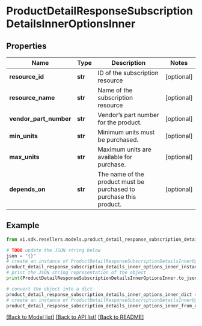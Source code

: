 # ProductDetailResponseSubscriptionDetailsInnerOptionsInner


## Properties

Name | Type | Description | Notes
------------ | ------------- | ------------- | -------------
**resource_id** | **str** | ID of the subscription resource | [optional] 
**resource_name** | **str** | Name of the subscription resource | [optional] 
**vendor_part_number** | **str** | Vendor’s part number for the product. | [optional] 
**min_units** | **str** | Minimum units must be purchased. | [optional] 
**max_units** | **str** | Maximum units are available for purchase. | [optional] 
**depends_on** | **str** | The name of the product must be purchased to purchase this product. | [optional] 

## Example

```python
from xi.sdk.resellers.models.product_detail_response_subscription_details_inner_options_inner import ProductDetailResponseSubscriptionDetailsInnerOptionsInner

# TODO update the JSON string below
json = "{}"
# create an instance of ProductDetailResponseSubscriptionDetailsInnerOptionsInner from a JSON string
product_detail_response_subscription_details_inner_options_inner_instance = ProductDetailResponseSubscriptionDetailsInnerOptionsInner.from_json(json)
# print the JSON string representation of the object
print(ProductDetailResponseSubscriptionDetailsInnerOptionsInner.to_json())

# convert the object into a dict
product_detail_response_subscription_details_inner_options_inner_dict = product_detail_response_subscription_details_inner_options_inner_instance.to_dict()
# create an instance of ProductDetailResponseSubscriptionDetailsInnerOptionsInner from a dict
product_detail_response_subscription_details_inner_options_inner_from_dict = ProductDetailResponseSubscriptionDetailsInnerOptionsInner.from_dict(product_detail_response_subscription_details_inner_options_inner_dict)
```
[[Back to Model list]](../README.md#documentation-for-models) [[Back to API list]](../README.md#documentation-for-api-endpoints) [[Back to README]](../README.md)


